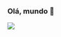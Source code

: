 ### Olá, mundo 🤖 

<a href="https://github.com/JoaoFerreira123">
  <img align="center" src="https://github-readme-stats.vercel.app/api/top-langs/?username=JoaoFerreira123&theme=cobalt&hide_langs_below=1" />
</a>


